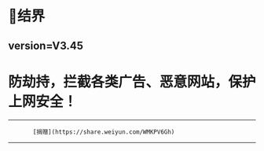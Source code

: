 # 🧿结界
## version=V3.45
# 防劫持，拦截各类广告、恶意网站，保护上网安全！
***
           [捐赠](https://share.weiyun.com/WMKPV6Gh)
***